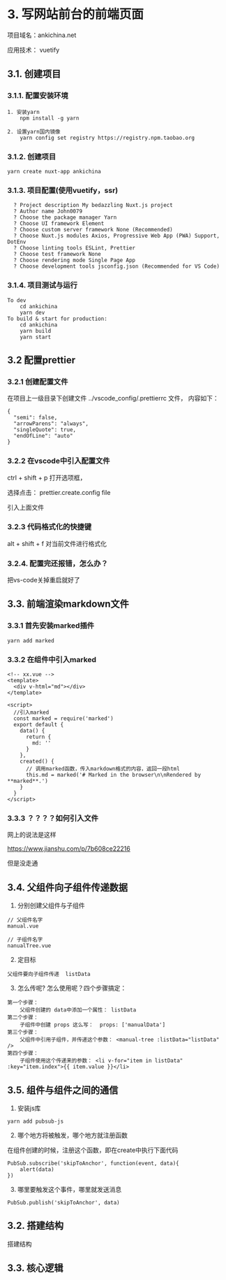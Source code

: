 # 3. 写网站前台的前端页面

项目域名：ankichina.net

应用技术： vuetify

## 3.1. 创建项目

### 3.1.1. 配置安装环境

```
1. 安装yarn
	npm install -g yarn

2. 设置yarn国内镜像
	yarn config set registry https://registry.npm.taobao.org
```

### 3.1.2. 创建项目

```
yarn create nuxt-app ankichina
```



### 3.1.3. 项目配置(使用vuetify，ssr)

```
  ? Project description My bedazzling Nuxt.js project
  ? Author name John0079
  ? Choose the package manager Yarn     
  ? Choose UI framework Element
  ? Choose custom server framework None (Recommended)
  ? Choose Nuxt.js modules Axios, Progressive Web App (PWA) Support, DotEnv
  ? Choose linting tools ESLint, Prettier 
  ? Choose test framework None
  ? Choose rendering mode Single Page App
  ? Choose development tools jsconfig.json (Recommended for VS Code)
```



### 3.1.4. 项目测试与运行

```
To dev
	cd ankichina
	yarn dev
To build & start for production:
	cd ankichina
	yarn build
	yarn start
```



## 3.2 配置prettier

### 3.2.1 创建配置文件

在项目上一级目录下创建文件 ../vscode_config/.prettierrc 文件， 内容如下：

```
{
  "semi": false,
  "arrowParens": "always",
  "singleQuote": true,
  "endOfLine": "auto"
}
```

### 3.2.2 在vscode中引入配置文件

ctrl + shift + p 打开选项框，

选择点击： prettier.create.config file

引入上面文件

### 3.2.3 代码格式化的快捷键

alt  + shift + f 对当前文件进行格式化



### 3.2.4. 配置完还报错，怎么办？

把vs-code关掉重启就好了







## 3.3. 前端渲染markdown文件

### 3.3.1 首先安装marked插件

```
yarn add marked
```

### 3.3.2 在组件中引入marked

```
<!-- xx.vue -->
<template>
  <div v-html="md"></div>
</template>

<script>
  //引入marked
  const marked = require('marked')
  export default {
    data() {
      return {
        md: ''
      }
    },
    created() {
      // 调用marked函数，传入markdown格式的内容，返回一段html
      this.md = marked('# Marked in the browser\n\nRendered by **marked**.')
    }
  }
</script>
```



### 3.3.3 ？？？？如何引入文件

网上的说法是这样

 https://www.jianshu.com/p/7b608ce22216 

但是没走通



## 3.4. 父组件向子组件传递数据

1. 分别创建父组件与子组件

```
// 父组件名字
manual.vue

// 子组件名字
nanualTree.vue
```

2. 定目标

```
父组件要向子组件传递  listData 
```

3. 怎么传呢? 怎么使用呢？四个步骤搞定：

```
第一个步骤：
	父组件创建的 data中添加一个属性： listData
第二个步骤：
	子组件中创建 props 这么写：  props: ['manualData']
第三个步骤：
	父组件中引用子组件，并传递这个参数： <manual-tree :listData="listData" />
第四个步骤：
	子组件使用这个传递来的参数： <li v-for="item in listData" :key="item.index">{{ item.value }}</li>
```



## 3.5. 组件与组件之间的通信

1. 安装js库

```
yarn add pubsub-js
```

2. 哪个地方将被触发，哪个地方就注册函数

在组件创建的时候，注册这个函数，即在create中执行下面代码

```
PubSub.subscribe('skipToAnchor', function(event, data){
	alert(data)
})
```

3. 哪里要触发这个事件，哪里就发送消息

```
PubSub.publish('skipToAnchor', data)
```









## 3.2. 搭建结构

搭建结构

## 3.3. 核心逻辑










